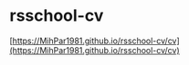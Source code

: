 # rsschool-cv
[https://MihPar1981.github.io/rsschool-cv/cv](https://MihPar1981.github.io/rsschool-cv/cv)
